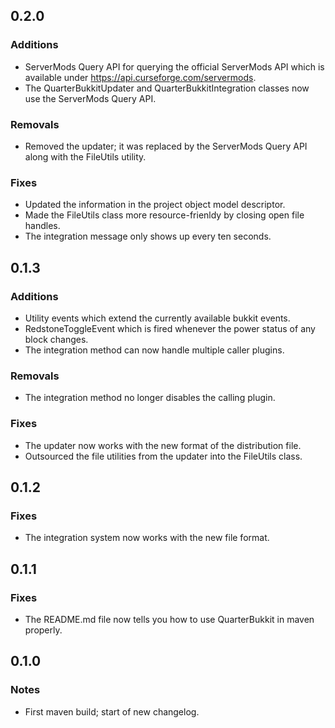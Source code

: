 0.2.0
-----

### Additions
* ServerMods Query API for querying the official ServerMods API which is available under https://api.curseforge.com/servermods.
* The QuarterBukkitUpdater and QuarterBukkitIntegration classes now use the ServerMods Query API.

### Removals
* Removed the updater; it was replaced by the ServerMods Query API along with the FileUtils utility.

### Fixes
* Updated the information in the project object model descriptor.
* Made the FileUtils class more resource-frienldy by closing open file handles.
* The integration message only shows up every ten seconds.

0.1.3
-----

### Additions
* Utility events which extend the currently available bukkit events.
* RedstoneToggleEvent which is fired whenever the power status of any block changes.
* The integration method can now handle multiple caller plugins.

### Removals
* The integration method no longer disables the calling plugin.

### Fixes
* The updater now works with the new format of the distribution file.
* Outsourced the file utilities from the updater into the FileUtils class.

0.1.2
-----

### Fixes
* The integration system now works with the new file format.

0.1.1
-----

### Fixes
* The README.md file now tells you how to use QuarterBukkit in maven properly.

0.1.0
-----

### Notes
* First maven build; start of new changelog.
